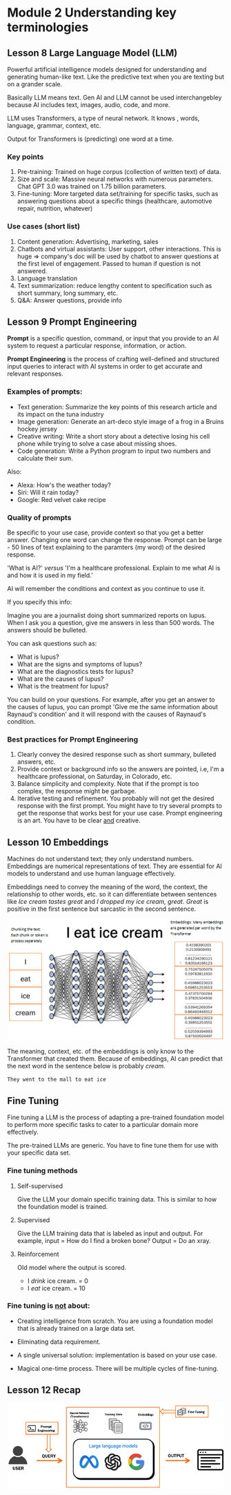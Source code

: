 # Module 2 Understanding key terminologies

## Lesson 8 Large Language Model (LLM)

Powerful artificial intelligence models designed for understanding and generating human-like text. Like the predictive text when you are texting but on a grander scale.

Basically LLM means text. Gen AI and LLM cannot be used interchangebley because AI includes text, images, audio, code, and more.

LLM uses Transformers, a type of neural network. It knows , words, language, grammar, context, etc.

Output for Transformers is (predicting) one word at a time.

### Key points

1. Pre-training: Trained on huge corpus (collection of written text) of data.
2. Size and scale: Massive neural networks with numerous parameters. Chat GPT 3.0 was trained on 1.75 billion parameters.
3. Fine-tuning: More targeted data set/training for specific tasks, such as answering questions about a specific things (healthcare, automotive repair, nutrition, whatever)

### Use cases (short list)

1. Content generation: Advertising, marketing, sales
2. Chatbots and virtual assistants: User support, other interactions. This is huge => company's doc will be used by chatbot to answer questions at the first level of engagement. Passed to human if question is not answered.
3. Language translation
4. Text summarization: reduce lengthy content to specification such as short summary, long summary, etc.
5. Q&A: Answer questions, provide info

## Lesson 9 Prompt Engineering

**Prompt** is a specific question, command, or input that you provide to an AI system to request a particular response, information, or action. 

**Prompt Engineering** is the process of crafting well-defined and structured input queries to interact with AI systems in order to get accurate and relevant responses.

### Examples of prompts:

* Text generation: Summarize the key points of this research article and its impact on the tuna industry
* Image generation: Generate an art-deco style image of a frog in a Bruins hockey jersey
* Creative writing: Write a short story about a detective losing his cell phone while trying to solve a case about missing shoes.
* Code generation: Write a Python program to input two numbers and calculate their sum.

Also:
* Alexa: How's the weather today?
* Siri: Will it rain today?
* Google: Red velvet cake recipe

### Quality of prompts
Be specific to your use case, provide context so that you get a better answer. Changing one word can change the response. Prompt can be large - 50 lines of text explaining to the paramters (my word) of the desired response.

'What is AI?' _versus_ 'I'm a healthcare professional. Explain to me what AI is and how it is used in my field.'  

AI will remember the conditions and context as you continue to use it. 

If you specify this info:

Imagine you are a journalist doing short summarized reports on lupus. When I ask you a question, give me answers in less than 500 words. The answers should be bulleted.

You can ask questions such as:

* What is lupus?
* What are the signs and symptoms of lupus?
* What are the diagnostics tests for lupus?
* What are the causes of lupus?
* What is the treatment for lupus?

You can build on your questions. For example, after you get an answer to the causes of lupus, you can prompt 'Give me the same information about Raynaud's condition' and it will respond with the causes of Raynaud's condition.

### Best practices for Prompt Engineering

1. Clearly convey the desired response such as short summary, bulleted answers, etc.
2. Provide context or background info so the answers are pointed, i.e, I'm a healthcare professional, on Saturday, in Colorado, etc.
3. Balance simplicity and complexity. Note that if the prompt is too complex, the response might be garbage.
4. Iterative testing and refinement. You probably will not get the desired response with the first prompt. You might have to try several prompts to get the response that works best for your use case. Prompt engineering is an art. You have to be clear <u>and</u> creative.

## Lesson 10 Embeddings

Machines do not understand text; they only understand numbers. Embeddings are numerical representations of text. They are essential for AI models to understand and use human language effectively.

Embeddings need to convey the meaning of the word, the context, the relationship to other words, etc. so it can differentiate between sentences like _Ice cream tastes great_ and _I dropped my ice cream, great_. _Great_ is positive in the first sentence but sarcastic in the second sentence.  

![embeddings](./assets/embeddings.png)

The meaning, context, etc. of the embeddings is only know to the Transformer that created them. Because of embeddings, AI can predict that the next word in the sentence below is probably _cream_.

    They went to the mall to eat ice 

## Fine Tuning

Fine tuning a LLM is the process of adapting a pre-trained foundation model to perform more specific tasks to cater to a particular domain more effectively.

The pre-trained LLMs are generic. You have to fine tune them for use with your specific data set.

### Fine tuning methods
1. Self-supervised

     Give the LLM your domain specific training data. This is similar to how the foundation model is trained. 

2. Supervised

    Give the LLM training data that is labeled as input and output. For example, input = How do I find a broken bone? Output = Do an xray.

3. Reinforcement

   Old model where the output is scored.

    * I _drink_ ice cream. = 0
    * I _eat_ ice cream. = 10

### Fine tuning is <u>not</u> about:

* Creating intelligence from scratch. You are using a foundation model that is already trained on a large data set.

* Eliminating data requirement.

* A single universal solution: implementation is based on your use case.

* Magical one-time process. There will be multiple cycles of fine-tuning.

## Lesson 12 Recap

![Section 4 summary](./assets/section_4_summary.png)




